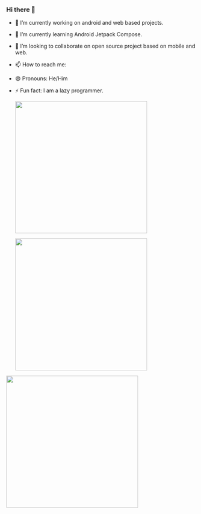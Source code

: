 ### Hi there 👋

<!--
**alanrs2020/alanrs2020** is a ✨ _special_ ✨ repository because its `README.md` (this file) appears on your GitHub profile.

Here are some ideas to get you started:
-->
- 🔭 I’m currently working on android and web based projects.
- 🌱 I’m currently learning Android Jetpack Compose. 
- 👯 I’m looking to collaborate on open source project based on mobile and web.

- 📫 How to reach me:
 
- 😄 Pronouns: He/Him
- ⚡ Fun fact: I am a lazy programmer.


   <a align="center" href="https://github.com/alanrs2020/flutter-filesharing-app"><img src="https://github-readme-stats.vercel.app/api/pin/?username=alanrs2020&repo=flutter-filesharing-app" width="350"></a>

  <a align="center" href="#"><img src="https://github-readme-stats.vercel.app/api?username=alanrs2020&show_icons=true&count_private=true&theme=radical" width="350"></a>

 <a href="#"><img src="https://github-readme-stats.vercel.app/api/top-langs/?username=alanrs2020" width="350"></a>


